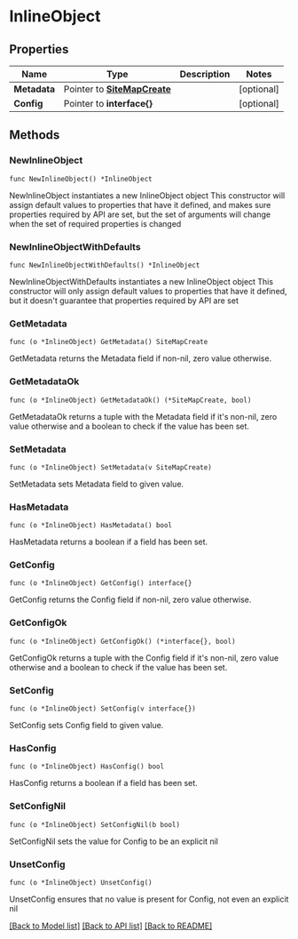 # InlineObject

## Properties

Name | Type | Description | Notes
------------ | ------------- | ------------- | -------------
**Metadata** | Pointer to [**SiteMapCreate**](SiteMapCreate.md) |  | [optional] 
**Config** | Pointer to **interface{}** |  | [optional] 

## Methods

### NewInlineObject

`func NewInlineObject() *InlineObject`

NewInlineObject instantiates a new InlineObject object
This constructor will assign default values to properties that have it defined,
and makes sure properties required by API are set, but the set of arguments
will change when the set of required properties is changed

### NewInlineObjectWithDefaults

`func NewInlineObjectWithDefaults() *InlineObject`

NewInlineObjectWithDefaults instantiates a new InlineObject object
This constructor will only assign default values to properties that have it defined,
but it doesn't guarantee that properties required by API are set

### GetMetadata

`func (o *InlineObject) GetMetadata() SiteMapCreate`

GetMetadata returns the Metadata field if non-nil, zero value otherwise.

### GetMetadataOk

`func (o *InlineObject) GetMetadataOk() (*SiteMapCreate, bool)`

GetMetadataOk returns a tuple with the Metadata field if it's non-nil, zero value otherwise
and a boolean to check if the value has been set.

### SetMetadata

`func (o *InlineObject) SetMetadata(v SiteMapCreate)`

SetMetadata sets Metadata field to given value.

### HasMetadata

`func (o *InlineObject) HasMetadata() bool`

HasMetadata returns a boolean if a field has been set.

### GetConfig

`func (o *InlineObject) GetConfig() interface{}`

GetConfig returns the Config field if non-nil, zero value otherwise.

### GetConfigOk

`func (o *InlineObject) GetConfigOk() (*interface{}, bool)`

GetConfigOk returns a tuple with the Config field if it's non-nil, zero value otherwise
and a boolean to check if the value has been set.

### SetConfig

`func (o *InlineObject) SetConfig(v interface{})`

SetConfig sets Config field to given value.

### HasConfig

`func (o *InlineObject) HasConfig() bool`

HasConfig returns a boolean if a field has been set.

### SetConfigNil

`func (o *InlineObject) SetConfigNil(b bool)`

 SetConfigNil sets the value for Config to be an explicit nil

### UnsetConfig
`func (o *InlineObject) UnsetConfig()`

UnsetConfig ensures that no value is present for Config, not even an explicit nil

[[Back to Model list]](../README.md#documentation-for-models) [[Back to API list]](../README.md#documentation-for-api-endpoints) [[Back to README]](../README.md)


